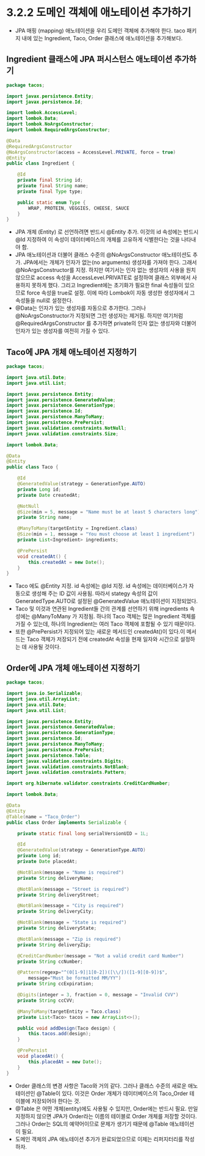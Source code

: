 # 3.2.2 도메인 객체에 애노테이션 추가하기
- JPA 매핑 (mapping) 애노테이션을 우리 도메인 객체에 추가해야 한다. taco 패키지 내에 있는 Ingredient, Taco, Order 클래스에 애노테이션을 추가해보다.

## Ingredient 클래스에 JPA 퍼시스턴스 애노테이션 추가하기
```java
package tacos;

import javax.persistence.Entity;
import javax.persistence.Id;

import lombok.AccessLevel;
import lombok.Data;
import lombok.NoArgsConstructor;
import lombok.RequiredArgsConstructor;

@Data
@RequiredArgsConstructor
@NoArgsConstructor(access = AccessLevel.PRIVATE, force = true)
@Entity
public class Ingredient {

	@Id
	private final String id;
	private final String name;
	private final Type type;

	public static enum Type {
		WRAP, PROTEIN, VEGGIES, CHEESE, SAUCE
	}
}
```
- JPA 개체 (Entity) 로 선언하려면 반드시 @Entity 추가. 이것의 id 속성에는 반드시 @Id 지정하여 이 속성이 데이터베이스의 개체를 고유하게 식별한다는 것을 나타내야 함.
- JPA 애노테이션과 더불어 클래스 수준의 @NoArgsConstructor 애노테이션도 추가. JPA에서는 개체가 인자가 없는(no arguments) 생성자를 가져야 한다. 그래서 @NoArgsConstructor를 지정.
하지만 여기서는 인자 없는 생성자의 사용을 원치 않으므로 access 속성을 AccessLevel.PRIVATE로 설정하여 클래스 외부에서 사용하지 못하게 했다. 그리고 Ingredient에는 초기화가 필요한
final 속성들이 있으므로 force 속성을 true로 설정. 이에 따라 Lombok이 자동 생성한 생성자에서 그 속성들을 null로 설정한다.
- @Data는 인자가 있는 생성자를 자동으로 추가한다. 그러나 @NoArgsConstructor가 지정되면 그런 생성자는 제거됨. 하지만 여기처럼 @RequiredArgsConstructor 를 추가하면 private의
인자 없는 생성자와 더불어 인자가 있는 생성자를 여전히 가질 수 있다.

## Taco에 JPA 개체 애노테이션 지정하기
```java
package tacos;

import java.util.Date;
import java.util.List;

import javax.persistence.Entity;
import javax.persistence.GeneratedValue;
import javax.persistence.GenerationType;
import javax.persistence.Id;
import javax.persistence.ManyToMany;
import javax.persistence.PrePersist;
import javax.validation.constraints.NotNull;
import javax.validation.constraints.Size;

import lombok.Data;

@Data
@Entity
public class Taco {

	@Id
	@GeneratedValue(strategy = GenerationType.AUTO)
	private Long id;
	private Date createdAt;

	@NotNull
	@Size(min = 5, message = "Name must be at least 5 characters long")
	private String name;

	@ManyToMany(targetEntity = Ingredient.class)
	@Size(min = 1, message = "You must choose at least 1 ingredient")
	private List<Ingredient> ingredients;

	@PrePersist
	void createdAt() {
		this.createdAt = new Date();
	}
}
```
- Taco 에도 @Entity 지정. id 속성에는 @Id 지정. id 속성에는 데이터베이스가 자동으로 생성해 주는 ID 값이 사용됨. 따라서 stategy 속성의 값이 GeneratedType.AUTO로 설정된
@GeneratedValue 애노테이션이 지정되었다.
- Taco 및 이것과 연관된 Ingredient들 간의 관계를 선언하기 위해 ingredients 속성에는 @ManyToMany 가 지정됨. 하나의 Taco 객체는 많은 Ingredient 객체를 가질 수 있는데, 하나의
Ingredient는 여러 Taco 객체에 포함될 수 있기 때문이다.
- 또한 @PrePersist가 지정되어 있는 새로운 메서드인 createdAt()이 있다.이 메서드는 Taco 객체가 저장되기 전에 createdAt 속성을 현재 일자와 시간으로 설정하는 데 사용될 것이다.

## Order에 JPA 개체 애노테이션 지정하기
```java
package tacos;

import java.io.Serializable;
import java.util.ArrayList;
import java.util.Date;
import java.util.List;

import javax.persistence.Entity;
import javax.persistence.GeneratedValue;
import javax.persistence.GenerationType;
import javax.persistence.Id;
import javax.persistence.ManyToMany;
import javax.persistence.PrePersist;
import javax.persistence.Table;
import javax.validation.constraints.Digits;
import javax.validation.constraints.NotBlank;
import javax.validation.constraints.Pattern;

import org.hibernate.validator.constraints.CreditCardNumber;

import lombok.Data;

@Data
@Entity
@Table(name = "Taco_Order")
public class Order implements Serializable {

	private static final long serialVersionUID = 1L;

	@Id
	@GeneratedValue(strategy = GenerationType.AUTO)
	private Long id;
	private Date placedAt;

	@NotBlank(message = "Name is required")
	private String deliveryName;

	@NotBlank(message = "Street is required")
	private String deliveryStreet;

	@NotBlank(message = "City is required")
	private String deliveryCity;

	@NotBlank(message = "State is required")
	private String deliveryState;

	@NotBlank(message = "Zip is required")
	private String deliveryZip;

	@CreditCardNumber(message = "Not a valid credit card Number")
	private String ccNumber;

	@Pattern(regexp="^(0[1-9]|1[0-2])([\\/])([1-9][0-9])$",
		message="Must be formatted MM/YY")
	private String ccExpiration;

	@Digits(integer = 3, fraction = 0, message = "Invalid CVV")
	private String ccCVV;

	@ManyToMany(targetEntity = Taco.class)
	private List<Taco> tacos = new ArrayList<>();

	public void addDesign(Taco design) {
		this.tacos.add(design);
	}

	@PrePersist
	void placedAt() {
		this.placedAt = new Date();
	}
}
```
- Order 클래스의 변경 사항은 Taco와 거의 같다. 그러나 클래스 수준의 새로운 애노테이션인 @Table이 있다. 이것은 Order 개체가 데이터베이스의 Taco_Order 테이블에 저장되어야 한다는 것.
- @Table 은 어떤 개체(entity)에도 사용될 수 있지만, Order에는 반드시 필요. 만일 지정하지 않으면 JPA가 Order라는 이름의 테이블로 Order 개체를 저장할 것이다. 그러나 Order는
SQL의 예약어이므로 문제가 생기기 때문에 @Table 애노테이션이 필요. 
- 도메인 객체의 JPA 애노테이션 추가가 완료되었으므로 이제는 리퍼지터리를 작성하자.
